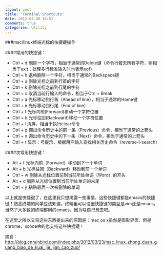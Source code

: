 ```yaml
---
layout: post
title: "Terminal Shortcuts"
date: 2013-03-30 16:51
comments: true
categories: Utility
---
```

###mac/linux终端光标的快捷键操作

####常用的快捷键：
* Ctrl + d        删除一个字符，相当于通常的Delete键（命令行若无所有字符，则相当于exit；处理多行标准输入时也表示eof）
* Ctrl + h        退格删除一个字符，相当于通常的Backspace键
* Ctrl + u        删除光标之前到行首的字符
* Ctrl + k        删除光标之前到行尾的字符
* Ctrl + c        取消当前行输入的命令，相当于Ctrl + Break
* Ctrl + a        光标移动到行首（Ahead of line），相当于通常的Home键
* Ctrl + e        光标移动到行尾（End of line）
* Ctrl + f        光标向前(Forward)移动一个字符位置
* Ctrl + b        光标往回(Backward)移动一个字符位置
* Ctrl + l        清屏，相当于执行clear命令
* Ctrl + p        调出命令历史中的前一条（Previous）命令，相当于通常的上箭头
* Ctrl + n        调出命令历史中的下一条（Next）命令，相当于通常的上箭头
* Ctrl + r        显示：号提示，根据用户输入查找相关历史命令（reverse-i-search）

####次常用快捷键：
* Alt + f         光标向前（Forward）移动到下一个单词
* Alt + b         光标往回（Backward）移动到前一个单词
* Ctrl + w        删除从光标位置前到当前所处单词（Word）的开头
* Alt + d         删除从光标位置到当前所处单词的末尾
* Ctrl + y        粘贴最后一次被删除的单词

以上就是快捷键了，在这里我只想揭露一些事情，这些快捷键都是emacs的快捷键！熟悉终端的同学应该知道，终端里可以设置快捷键的类型是vim还是emacs。当然了大多数的终端都用的emacs，因为啥自己想去吧。

在这里之所以又将这些东西提出来的原因是：mac os x虽然是图形界面，但是chrome，xcode啥的也支持这些快捷键！

摘自：http://blog.cnrainbird.com/index.php/2012/03/23/mac_linux_zhong_duan_guang_biao_de_kuai_jie_jian_cao_zuo/